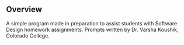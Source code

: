 ## Overview

A simple program made in preparation to assist students with Software Design homework assignments. Prompts written by Dr. Varsha Koushik, Colorado College.